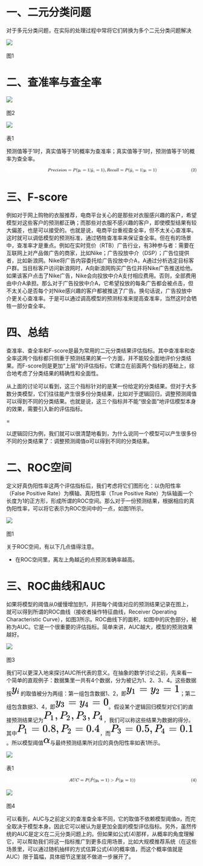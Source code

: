 一、二元分类问题
========

对于多元分类问题，在实际的处理过程中常将它们转换为多个二元分类问题解决

![](https://upload-images.jianshu.io/upload_images/13886000-c32e8235dc7a2dfb.png?imageMogr2/auto-orient/strip%7CimageView2/2/w/1200)

图1

二、查准率与查全率
=========

![](https://upload-images.jianshu.io/upload_images/13886000-cfb7ab2e1ef278d5.png?imageMogr2/auto-orient/strip%7CimageView2/2/w/1200)

图2

![](https://upload-images.jianshu.io/upload_images/13886000-9554ce5bcc27529c.png?imageMogr2/auto-orient/strip%7CimageView2/2/w/900)

表1

预测值等于1时，真实值等于1的概率为查准率；真实值等于1时，预测值等于1的概率为查全率。

![Precision = P(y\_i = 1 | \\hat{y}\_i = 1), Recall = P(\\hat{y}\_i = 1 | y\_i = 1) \\tag{2}](resources/B1F85999C5E321879E0391E798A6CF7E)

三、F-score
=========

例如对于网上购物的衣服推荐，电商平台关心的是那些对衣服感兴趣的客户，希望模型对这些客户的预测都正确；而那些对衣服不感兴趣的客户，即使模型结果有较大偏差，也是可以接受的。也就是说，电商平台重视查全率，但不太关心查准率。这时就可以调低模型的预测标准，通过牺牲查准率来保证查全率。但在有的场景中，查准率才是重点。例如在实时竞价（RTB）广告行业，有3种参与者：需要在互联网上对产品做广告的商家，比如Nike；广告投放中介（DSP）；广告位提供者，比如新浪网。Nike将广告内容委托给广告投放中介A，A通过分析选定目标客户群。当目标客户访问新浪网时，A向新浪网购买广告位并将Nike广告推送给他。如果该客户点击了Nike广告，Nike会向投放中介A支付相应费用。否则，全部费用由中介A承担。那么对于广告投放中介A，它希望投放的每条广告都会被点击，但不太关心是否每个对Nike感兴趣的客户都被推送了广告。换句话说，广告投放中介更关心查准率。于是可以通过调高模型的预测标准来提高查准率，当然这时会牺牲一部分查全率。

四、总结
====

查准率、查全率和F-score是最为常用的二元分类结果评估指标。其中查准率和查全率这两个指标都只侧重于预测结果的某一个方面，并不能较全面地评价分类结果。而F-score则是更加“上层”的评估指标，它建立在前面两个指标的基础上，综合地考虑了分类结果的精确性和全面性。

从上面的讨论可以看到，这三个指标针对的是某一份给定的分类结果。但对于大多数分类模型，它们往往能产生很多份分类结果，比如对于逻辑回归，调整预测阈值可以得到不同的分类结果。也就是说，这三个指标并不能“很全面”地评估模型本身的效果，需要引入新的评估指标。

=

以逻辑回归为例，我们就可以很清楚地看到，为什么说同一个模型可以产生很多份不同的分类结果了：调整预测阈值α可以得到不同的分类结果。

二、ROC空间
=======

定义好真伪阳性率这两个评估指标后，我们考虑将它们图形化：以伪阳性率（False Positive Rate）为横轴、真阳性率（True Positive Rate）为纵轴画一个长度为1的正方形，形成所谓的ROC空间。那么对于一份预测结果，根据相应的真伪阳性率，可以将它表示为ROC空间中的一点，如图1所示。

![](https://upload-images.jianshu.io/upload_images/13886000-59918c5b1f849e49.png?imageMogr2/auto-orient/strip%7CimageView2/2/w/542)

图1

关于ROC空间，有以下几点值得注意。

* 在ROC空间里，离左上角越近的点预测准确率越高。

三、ROC曲线和AUC
===========

如果将模型的阈值从0缓慢增加到1，并把每个阈值对应的预测结果记录在图上，就可以得到所谓的ROC曲线（接收者操作特征曲线，Receiver Operating Characteristic Curve），如图3所示。ROC曲线下的面积，如图中的灰色部分，被称为AUC。它是一个很重要的评估指标。简单来讲，AUC越大，模型的预测效果越好。

![](https://upload-images.jianshu.io/upload_images/13886000-4cbe7dbcfdad2d21.png?imageMogr2/auto-orient/strip%7CimageView2/2/w/481)

图3

我们可以更深入地来探讨AUC所代表的意义。在抽象的数学讨论之前，先来看一个简单的直观例子：数据集里一共有4个数据，分为被记为1、2、3、4。这些数据按![y\_i](resources/2AED4F9D43D5FFD9F1DD7F4244741DFF)的取值被分为两组：第一组包含数据1、2，即![y\_1 = y\_2 = 1](resources/1AB1860D4BAA0CAC702E9EA7F7D4061C)；第二组包含数据3、4，即![y\_3 = y\_4 = 0](resources/0C0B82C6CC86E583A2AD926597D1D8AC)。假设某个逻辑回归模型对它们的直接预测结果记为![P\_1,P\_2,P\_3,P\_4](resources/5B9159216F6DA1399F5AEE4A146A1A22)，我们可以称这些结果为数据的得分。其中![P\_1 = 0.8,P\_2 = 0.4](resources/E34D2FA2EB82EE3F2A79600F42E726D1.4)，而![P\_3 = 0.5,P\_4 = 0.1](resources/ABB6C3469C065CEA36FD07522C276DAD.1)。所以模型阈值![\\alpha](resources/2532CCDED34281FD26C83D233026C955)与最终预测结果所对应的真伪阳性率如表1所示。

![](https://upload-images.jianshu.io/upload_images/13886000-03bee918746f9d01.png?imageMogr2/auto-orient/strip%7CimageView2/2/w/754)

表1

![AUC = P(\\hat{P}(y\_k = 1) \> \\hat{P}(y\_l = 1)) \\tag{4}](resources/C88B593EE9E7213AC5AABD79AE5EBD78)

![](https://upload-images.jianshu.io/upload_images/13886000-3fd9d93ad5ff6d33.png?imageMogr2/auto-orient/strip%7CimageView2/2/w/490)

图4

可以看到，AUC与之前定义的查准查全率不同，它的取值不依赖模型阈值α，而完全取决于模型本身。因此它可以被认为是更加全面的模型评估指标。另外，虽然传统的AUC是定义在二元分类问题上的。但如果如公式(4)那样，从概率的角度理解它，可以帮助我们将这一指标推广到更多应用场景，比如大规模推荐系统（在这些场景里，可以通过随机抽样的方式估算公式(4)的概率值，而这个概率值就是AUC）限于篇幅，具体细节这里就不做进一步展开了。